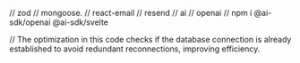 // zod // mongoose. // react-email // resend // ai // openai // npm i @ai-sdk/openai @ai-sdk/svelte

// The optimization in this code checks if the database connection is already established to avoid redundant reconnections, improving efficiency.






